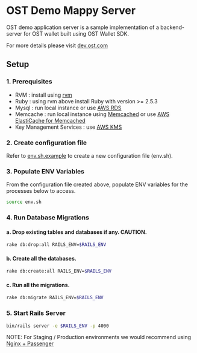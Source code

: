 # OST Demo Mappy Server

OST demo application server is a sample implementation of a backend-server for OST wallet built using OST Wallet SDK.

For more details please visit [dev.ost.com](https://dev.ost.com)

## Setup

### 1. Prerequisites 

- RVM : install using [rvm](https://rvm.io/rvm/install)
- Ruby : using rvm above install Ruby with version >= 2.5.3
- Mysql : run local instance or use [AWS RDS](https://aws.amazon.com/rds/)
- Memcache : run local instance using [Memcached](https://memcached.org/) or use [AWS ElastiCache for Memcached](https://aws.amazon.com/elasticache/memcached/)
- Key Management Services : use [AWS KMS](https://aws.amazon.com/kms/) 

### 2. Create configuration file 

Refer to [env.sh.example](env.sh.example) to create a new configuration file (env.sh).

### 3. Populate ENV Variables

From the configuration file created above, populate ENV variables for the processes below to access.

```bash
source env.sh
```

### 4. Run Database Migrations

#### a. Drop existing tables and databases if any. CAUTION.

```bash
rake db:drop:all RAILS_ENV=$RAILS_ENV
```

#### b. Create all the databases.

```bash
rake db:create:all RAILS_ENV=$RAILS_ENV
```

#### c. Run all the migrations.

```bash
rake db:migrate RAILS_ENV=$RAILS_ENV
```

### 5. Start Rails Server

```bash
bin/rails server -e $RAILS_ENV -p 4000
```

NOTE: For Staging / Production environments we would recommend using [Nginx + Passenger](https://www.phusionpassenger.com/library/config/nginx/intro.html)